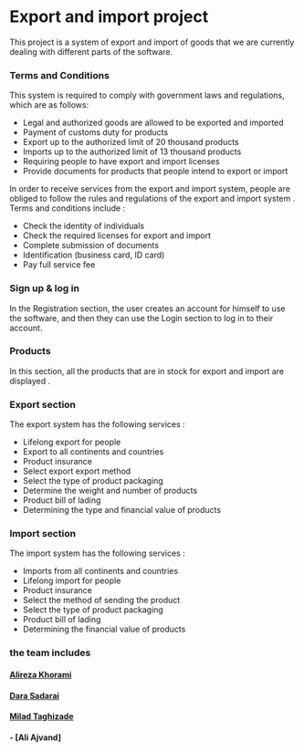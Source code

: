 # Export and import project
This project is a system of export and import of goods that we are currently dealing with different parts of the software.

### Terms and Conditions
This system is required to comply with government laws and regulations, which are as follows:
- Legal and authorized goods are allowed to be exported and imported
- Payment of customs duty for products
- Export up to the authorized limit of 20 thousand products
- Imports up to the authorized limit of 13 thousand products
- Requiring people to have export and import licenses
- Provide documents for products that people intend to export or import

In order to receive services from the export and import system, people are obliged to follow the rules and regulations of the export and import system . Terms and conditions include :
- Check the identity of individuals
- Check the required licenses for export and import
- Complete submission of documents
- Identification (business card, ID card)
- Pay full service fee

### Sign up & log in
In the Registration section, the user creates an account for himself to use the software, and then they can use the Login section to log in to their account.

### Products
In this section, all the products that are in stock for export and import are displayed .

### Export section
The export system has the following services :
- Lifelong export for people
- Export to all continents and countries
- Product insurance
- Select export export method
- Select the type of product packaging
- Determine the weight and number of products
- Product bill of lading
- Determining the type and financial value of products
### Import section
The import system has the following services :
- Imports from all continents and countries
- Lifelong import for people
- Product insurance
- Select the method of sending the product
- Select the type of product packaging
- Product bill of lading
- Determining the financial value of products


### the team includes
#### [Alireza Khorami](https://github.com/khoramism)
#### [Dara Sadarai](https://github.com/dara100ry/)
#### [Milad Taghizade](https://github.com/miladtaghizadeh1382/)
####  - [Ali Ajvand]
